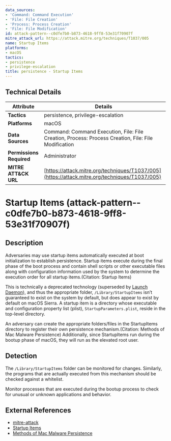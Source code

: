 ```yaml
---
data_sources:
- 'Command: Command Execution'
- 'File: File Creation'
- 'Process: Process Creation'
- 'File: File Modification'
id: attack-pattern--c0dfe7b0-b873-4618-9ff8-53e31f70907f
mitre_attack_url: https://attack.mitre.org/techniques/T1037/005
name: Startup Items
platforms:
- macOS
tactics:
- persistence
- privilege-escalation
title: persistence - Startup Items
---
```


## Technical Details

| Attribute | Details |
|-----------|----------|
| **Tactics** | persistence, privilege-escalation |
| **Platforms** | macOS |
| **Data Sources** | Command: Command Execution, File: File Creation, Process: Process Creation, File: File Modification |
| **Permissions Required** | Administrator |
| **MITRE ATT&CK URL** | [https://attack.mitre.org/techniques/T1037/005](https://attack.mitre.org/techniques/T1037/005) |

# Startup Items (attack-pattern--c0dfe7b0-b873-4618-9ff8-53e31f70907f)

## Description
Adversaries may use startup items automatically executed at boot initialization to establish persistence. Startup items execute during the final phase of the boot process and contain shell scripts or other executable files along with configuration information used by the system to determine the execution order for all startup items.(Citation: Startup Items)

This is technically a deprecated technology (superseded by [Launch Daemon](https://attack.mitre.org/techniques/T1543/004)), and thus the appropriate folder, <code>/Library/StartupItems</code> isn’t guaranteed to exist on the system by default, but does appear to exist by default on macOS Sierra. A startup item is a directory whose executable and configuration property list (plist), <code>StartupParameters.plist</code>, reside in the top-level directory. 

An adversary can create the appropriate folders/files in the StartupItems directory to register their own persistence mechanism.(Citation: Methods of Mac Malware Persistence) Additionally, since StartupItems run during the bootup phase of macOS, they will run as the elevated root user.

## Detection
The <code>/Library/StartupItems</code> folder can be monitored for changes. Similarly, the programs that are actually executed from this mechanism should be checked against a whitelist.

Monitor processes that are executed during the bootup process to check for unusual or unknown applications and behavior.

## External References
- [mitre-attack](https://attack.mitre.org/techniques/T1037/005)
- [Startup Items](https://developer.apple.com/library/content/documentation/MacOSX/Conceptual/BPSystemStartup/Chapters/StartupItems.html)
- [Methods of Mac Malware Persistence](https://www.virusbulletin.com/uploads/pdf/conference/vb2014/VB2014-Wardle.pdf)
